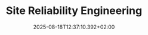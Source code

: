 ---
title: Site Reliability Engineering
date: 2025-08-18T12:37:10.392+02:00
category: books
tags: []
excerpt: My highlights
---